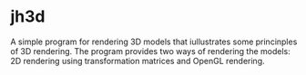 jh3d
====

A simple program for rendering 3D models that iullustrates some princinples of 3D rendering.
The program provides two ways of rendering the models: 2D rendering using transformation matrices and OpenGL rendering.
